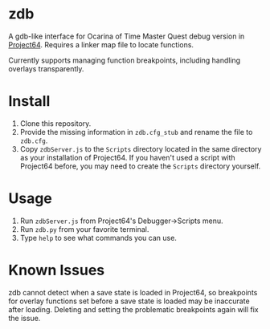 # zdb
A gdb-like interface for Ocarina of Time Master Quest debug version in [Project64](https://www.pj64-emu.com/). Requires a linker map file to locate functions.

Currently supports managing function breakpoints, including handling overlays transparently.

# Install
1) Clone this repository.
2) Provide the missing information in `zdb.cfg_stub` and rename the file to `zdb.cfg`.
3) Copy `zdbServer.js` to the `Scripts` directory located in the same directory as your installation of Project64. If you haven't used a script with Project64 before, you may need to create the `Scripts` directory yourself.

# Usage
1) Run `zdbServer.js` from Project64's Debugger->Scripts menu.
2) Run `zdb.py` from your favorite terminal.
3) Type `help` to see what commands you can use.

# Known Issues
zdb cannot detect when a save state is loaded in Project64, so breakpoints for overlay functions set before a save state is loaded may be inaccurate after loading. Deleting and setting the problematic breakpoints again will fix the issue.
